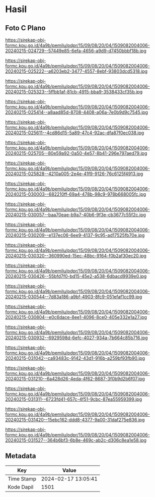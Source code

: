 # Hasil

## Foto C Plano

https://sirekap-obj-formc.kpu.go.id/4a9b/pemilu/pdpr/15/09/08/20/04/1509082004006-20240215-024729--57449e85-6efa-4656-a9d9-d7450bbbf18b.jpg

https://sirekap-obj-formc.kpu.go.id/4a9b/pemilu/pdpr/15/09/08/20/04/1509082004006-20240215-025222--a6203eb2-3477-4557-8ebf-93803dcd5318.jpg

https://sirekap-obj-formc.kpu.go.id/4a9b/pemilu/pdpr/15/09/08/20/04/1509082004006-20240215-025323--5ffbb1af-81cb-4915-bba9-3538433cf35b.jpg

https://sirekap-obj-formc.kpu.go.id/4a9b/pemilu/pdpr/15/09/08/20/04/1509082004006-20240215-025414--a8aad85d-8708-4408-a06a-7e0b9d9c7545.jpg

https://sirekap-obj-formc.kpu.go.id/4a9b/pemilu/pdpr/15/09/08/20/04/1509082004006-20240215-025611--4cd86d15-5a89-47c4-92ac-dfa87f0ec038.jpg

https://sirekap-obj-formc.kpu.go.id/4a9b/pemilu/pdpr/15/09/08/20/04/1509082004006-20240215-025705--80e59a92-0a50-4e57-8b41-296e797aed79.jpg

https://sirekap-obj-formc.kpu.go.id/4a9b/pemilu/pdpr/15/09/08/20/04/1509082004006-20240215-025828--4210a005-2e4e-41f9-9126-76c6125f4913.jpg

https://sirekap-obj-formc.kpu.go.id/4a9b/pemilu/pdpr/15/09/08/20/04/1509082004006-20240215-030003--682210ff-69a4-478b-98c9-978b668005fc.jpg

https://sirekap-obj-formc.kpu.go.id/4a9b/pemilu/pdpr/15/09/08/20/04/1509082004006-20240215-030057--baa70eae-b9a7-40b6-9f3e-cb3677c55f2c.jpg

https://sirekap-obj-formc.kpu.go.id/4a9b/pemilu/pdpr/15/09/08/20/04/1509082004006-20240215-030209--e137ec06-6ee9-4137-9c95-ad17525fb70e.jpg

https://sirekap-obj-formc.kpu.go.id/4a9b/pemilu/pdpr/15/09/08/20/04/1509082004006-20240215-030320--360990ed-15ec-48bc-9164-f0b2af30ec20.jpg

https://sirekap-obj-formc.kpu.go.id/4a9b/pemilu/pdpr/15/09/08/20/04/1509082004006-20240215-030426--55bfd7f0-bd15-45e2-a538-6dbacd9939e0.jpg

https://sirekap-obj-formc.kpu.go.id/4a9b/pemilu/pdpr/15/09/08/20/04/1509082004006-20240215-030544--7d83a186-a9bf-4903-8fc9-051efaf1cc99.jpg

https://sirekap-obj-formc.kpu.go.id/4a9b/pemilu/pdpr/15/09/08/20/04/1509082004006-20240215-030804--e0c6dace-8ee1-4096-8ce0-405e332e1a27.jpg

https://sirekap-obj-formc.kpu.go.id/4a9b/pemilu/pdpr/15/09/08/20/04/1509082004006-20240215-030932--6929598d-6efc-4027-934a-7b664c85b716.jpg

https://sirekap-obj-formc.kpu.go.id/4a9b/pemilu/pdpr/15/09/08/20/04/1509082004006-20240215-031042--ca93483c-9142-43d1-916b-a259bf93fb90.jpg

https://sirekap-obj-formc.kpu.go.id/4a9b/pemilu/pdpr/15/09/08/20/04/1509082004006-20240215-031210--6a428d26-4eda-4f62-8687-3f0b9d2b6f07.jpg

https://sirekap-obj-formc.kpu.go.id/4a9b/pemilu/pdpr/15/09/08/20/04/1509082004006-20240215-031311--6723fd41-657c-4f51-9cbc-87ea55959399.jpg

https://sirekap-obj-formc.kpu.go.id/4a9b/pemilu/pdpr/15/09/08/20/04/1509082004006-20240215-031420--15ebc162-ddd8-4377-9a00-31daf275e836.jpg

https://sirekap-obj-formc.kpu.go.id/4a9b/pemilu/pdpr/15/09/08/20/04/1509082004006-20240215-031527--364b6bf3-6b8e-469c-ab2c-d306c8ea1e58.jpg


## Metadata

| Key        | Value               |
| ---------- | ------------------- |
| Time Stamp | 2024-02-17 13:05:41 |
| Kode Dapil | 1501                |



